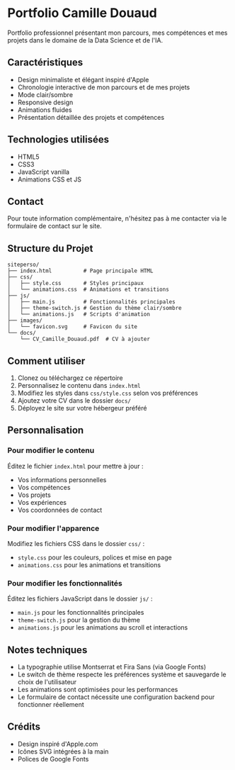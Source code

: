 # Portfolio Camille Douaud

Portfolio professionnel présentant mon parcours, mes compétences et mes projets dans le domaine de la Data Science et de l'IA.

## Caractéristiques

- Design minimaliste et élégant inspiré d'Apple
- Chronologie interactive de mon parcours et de mes projets
- Mode clair/sombre
- Responsive design
- Animations fluides
- Présentation détaillée des projets et compétences

## Technologies utilisées

- HTML5
- CSS3
- JavaScript vanilla
- Animations CSS et JS

## Contact

Pour toute information complémentaire, n'hésitez pas à me contacter via le formulaire de contact sur le site.

## Structure du Projet

```
siteperso/
├── index.html          # Page principale HTML
├── css/
│   ├── style.css       # Styles principaux
│   └── animations.css  # Animations et transitions
├── js/
│   ├── main.js         # Fonctionnalités principales
│   ├── theme-switch.js # Gestion du thème clair/sombre
│   └── animations.js   # Scripts d'animation
├── images/
│   └── favicon.svg     # Favicon du site
└── docs/
    └── CV_Camille_Douaud.pdf  # CV à ajouter
```

## Comment utiliser

1. Clonez ou téléchargez ce répertoire
2. Personnalisez le contenu dans `index.html`
3. Modifiez les styles dans `css/style.css` selon vos préférences
4. Ajoutez votre CV dans le dossier `docs/`
5. Déployez le site sur votre hébergeur préféré

## Personnalisation

### Pour modifier le contenu

Éditez le fichier `index.html` pour mettre à jour :
- Vos informations personnelles
- Vos compétences
- Vos projets
- Vos expériences
- Vos coordonnées de contact

### Pour modifier l'apparence

Modifiez les fichiers CSS dans le dossier `css/` :
- `style.css` pour les couleurs, polices et mise en page
- `animations.css` pour les animations et transitions

### Pour modifier les fonctionnalités

Éditez les fichiers JavaScript dans le dossier `js/` :
- `main.js` pour les fonctionnalités principales
- `theme-switch.js` pour la gestion du thème
- `animations.js` pour les animations au scroll et interactions

## Notes techniques

- La typographie utilise Montserrat et Fira Sans (via Google Fonts)
- Le switch de thème respecte les préférences système et sauvegarde le choix de l'utilisateur
- Les animations sont optimisées pour les performances
- Le formulaire de contact nécessite une configuration backend pour fonctionner réellement

## Crédits

- Design inspiré d'Apple.com
- Icônes SVG intégrées à la main
- Polices de Google Fonts
